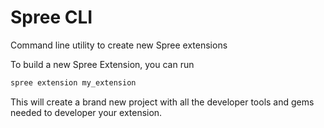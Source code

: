 Spree CLI
===============

Command line utility to create new Spree extensions

To build a new Spree Extension, you can run
```ruby
spree extension my_extension
```

This will create a brand new project with all the developer tools and gems needed to developer your extension.
